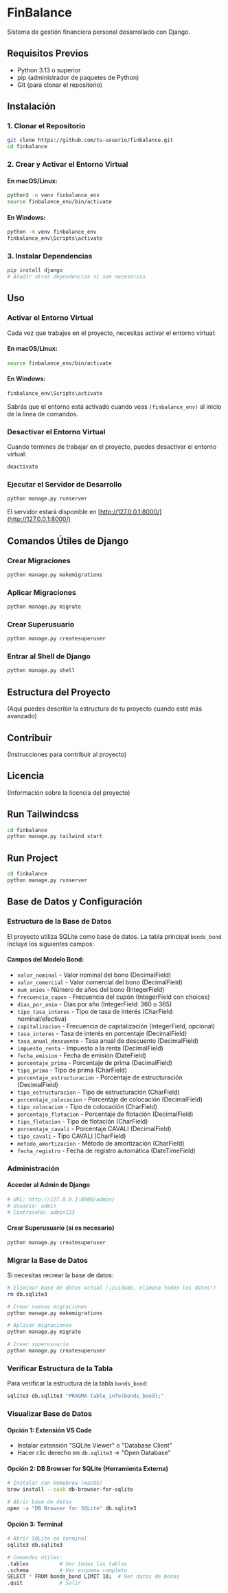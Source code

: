 # FinBalance

Sistema de gestión financiera personal desarrollado con Django.

## Requisitos Previos

- Python 3.13 o superior
- pip (administrador de paquetes de Python)
- Git (para clonar el repositorio)

## Instalación

### 1. Clonar el Repositorio

```bash
git clone https://github.com/tu-usuario/finbalance.git
cd finbalance
```

### 2. Crear y Activar el Entorno Virtual

#### En macOS/Linux:
```bash
python3 -m venv finbalance_env
source finbalance_env/bin/activate
```

#### En Windows:
```bash
python -m venv finbalance_env
finbalance_env\Scripts\activate
```

### 3. Instalar Dependencias
```bash
pip install django
# Añadir otras dependencias si son necesarias
```

## Uso

### Activar el Entorno Virtual

Cada vez que trabajes en el proyecto, necesitas activar el entorno virtual:

#### En macOS/Linux:
```bash
source finbalance_env/bin/activate
```

#### En Windows:
```bash
finbalance_env\Scripts\activate
```

Sabrás que el entorno está activado cuando veas `(finbalance_env)` al inicio de la línea de comandos.

### Desactivar el Entorno Virtual

Cuando termines de trabajar en el proyecto, puedes desactivar el entorno virtual:

```bash
deactivate
```

### Ejecutar el Servidor de Desarrollo

```bash
python manage.py runserver
```

El servidor estará disponible en [http://127.0.0.1:8000/](http://127.0.0.1:8000/)

## Comandos Útiles de Django

### Crear Migraciones
```bash
python manage.py makemigrations
```

### Aplicar Migraciones
```bash
python manage.py migrate
```

### Crear Superusuario
```bash
python manage.py createsuperuser
```

### Entrar al Shell de Django
```bash
python manage.py shell
```

## Estructura del Proyecto

(Aquí puedes describir la estructura de tu proyecto cuando esté más avanzado)

## Contribuir

(Instrucciones para contribuir al proyecto)

## Licencia

(Información sobre la licencia del proyecto)

## Run Tailwindcss
```bash
cd finbalance
python manage.py tailwind start
```

## Run Project
```bash
cd finbalance
python manage.py runserver
```

## Base de Datos y Configuración

### Estructura de la Base de Datos

El proyecto utiliza SQLite como base de datos. La tabla principal `bonds_bond` incluye los siguientes campos:

#### Campos del Modelo Bond:
- `valor_nominal` - Valor nominal del bono (DecimalField)
- `valor_comercial` - Valor comercial del bono (DecimalField)
- `num_anios` - Número de años del bono (IntegerField)
- `frecuencia_cupon` - Frecuencia del cupón (IntegerField con choices)
- `dias_por_anio` - Días por año (IntegerField: 360 o 365)
- `tipo_tasa_interes` - Tipo de tasa de interés (CharField: nominal/efectiva)
- `capitalizacion` - Frecuencia de capitalización (IntegerField, opcional)
- `tasa_interes` - Tasa de interés en porcentaje (DecimalField)
- `tasa_anual_descuento` - Tasa anual de descuento (DecimalField)
- `impuesto_renta` - Impuesto a la renta (DecimalField)
- `fecha_emision` - Fecha de emisión (DateField)
- `porcentaje_prima` - Porcentaje de prima (DecimalField)
- `tipo_prima` - Tipo de prima (CharField)
- `porcentaje_estructuracion` - Porcentaje de estructuración (DecimalField)
- `tipo_estructuracion` - Tipo de estructuración (CharField)
- `porcentaje_colocacion` - Porcentaje de colocación (DecimalField)
- `tipo_colocacion` - Tipo de colocación (CharField)
- `porcentaje_flotacion` - Porcentaje de flotación (DecimalField)
- `tipo_flotacion` - Tipo de flotación (CharField)
- `porcentaje_cavali` - Porcentaje CAVALI (DecimalField)
- `tipo_cavali` - Tipo CAVALI (CharField)
- `metodo_amortizacion` - Método de amortización (CharField)
- `fecha_registro` - Fecha de registro automática (DateTimeField)

### Administración

#### Acceder al Admin de Django
```bash
# URL: http://127.0.0.1:8000/admin/
# Usuario: admin
# Contraseña: admin123
```

#### Crear Superusuario (si es necesario)
```bash
python manage.py createsuperuser
```

### Migrar la Base de Datos

Si necesitas recrear la base de datos:

```bash
# Eliminar base de datos actual (¡cuidado, elimina todos los datos!)
rm db.sqlite3

# Crear nuevas migraciones
python manage.py makemigrations

# Aplicar migraciones
python manage.py migrate

# Crear superusuario
python manage.py createsuperuser
```

### Verificar Estructura de la Tabla

Para verificar la estructura de la tabla `bonds_bond`:

```bash
sqlite3 db.sqlite3 "PRAGMA table_info(bonds_bond);"
```

### Visualizar Base de Datos

#### Opción 1: Extensión VS Code
- Instalar extensión "SQLite Viewer" o "Database Client"
- Hacer clic derecho en `db.sqlite3` → "Open Database"

#### Opción 2: DB Browser for SQLite (Herramienta Externa)
```bash
# Instalar con Homebrew (macOS)
brew install --cask db-browser-for-sqlite

# Abrir base de datos
open -a "DB Browser for SQLite" db.sqlite3
```

#### Opción 3: Terminal
```bash
# Abrir SQLite en terminal
sqlite3 db.sqlite3

# Comandos útiles:
.tables          # Ver todas las tablas
.schema          # Ver esquema completo
SELECT * FROM bonds_bond LIMIT 10;  # Ver datos de bonos
.quit            # Salir
```